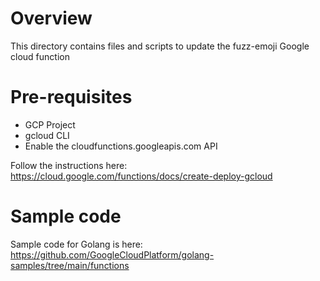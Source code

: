 # Overview

This directory contains files and scripts to update the fuzz-emoji Google cloud function

# Pre-requisites

- GCP Project
- gcloud CLI
- Enable the cloudfunctions.googleapis.com API

Follow the instructions here:
https://cloud.google.com/functions/docs/create-deploy-gcloud

# Sample code

Sample code for Golang is here:
https://github.com/GoogleCloudPlatform/golang-samples/tree/main/functions